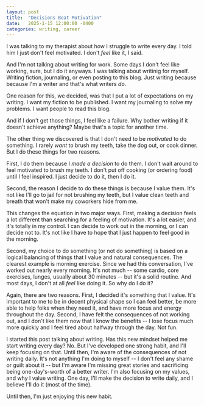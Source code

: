 ```yaml
---
layout: post
title:  "Decisions Beat Motivation"
date:   2025-1-15 12:00:00 -0400
categories: writing, career
---
```

I was talking to my therapist about how I struggle to write every day. I told him I just don't feel motivated. I don't *feel* like it, I said.

And I'm not talking about writing for work. Some days I don't feel like working, sure, but I do it anyways. I was talking about writinig for myself. Writing fiction, journaling, or even posting to this blog. Just writing because because I'm a writer and that's what writers *do*. 

One reason for this, we decided, was that I put a lot of expectations on my writing. I want my fiction to be published. I want my journaling to solve my problems. I want people to read this blog.

And if I don't get those things, I feel like a failure. Why bother writing if it doesn't achieve anything? Maybe that's a topic for another time.

The other thing we discovered is that I don't need to be *motivated* to do something. I rarely *want* to brush my teeth, take the dog out, or cook dinner. But I do these things for two reasons.

First, I do them because I *made a decision* to do them. I don't wait around to feel motivated to brush my teeth. I don't put off cooking (or ordering food) until I feel inspired. I just decide to do it, then I do it.

Second, the reason I decide to do these things is because I value them. It's not like I'll go to jail for not brushing my teeth, but I value clean teeth and breath that won't make my coworkers hide from me. 

This changes the equation in two major ways. First, making a decision feels a lot different than searching for a feeling of motivation. It's a lot easier, and it's totally in my control. I can decide to work out in the morning, or I can decide not to. It's not like I have to hope that I just happen to feel good in the morning.

Second, my choice to do something (or not do something) is based on a logical balancing of things that I value and natural consequences. The clearest example is morning exercise. Since we had this conversation, I've worked out nearly every morning. It's not much -- some cardio, core exercises, lunges, usually about 30 minutes -- but it's a solid routine. And most days, I don't at all *feel* like doing it. So why do I do it?

Again, there are two reasons. First, I decided it's something that I value. It's important to me to be in decent physical shape so I can feel better, be more able to help folks when they need it, and have more focus and energy throughout the day. Second, I have felt the consequences of not working out, and I don't like them now that I know the benefits -- I lose focus much more quickly and I feel tired about halfway through the day. Not fun.

I started this post talking about writing. Has this new mindset helped me start writing every day? No. But I've developed one strong habit, and I'll keep focusing on that. Until then, I'm aware of the consequences of not writing daily. It's not anything I'm doing to myself -- I don't feel any shame or guilt about it -- but I'm aware I'm missing great stories and sacrificing being one-day's-worth of a better writer. I'm also focusing on my values, and why I value writing. One day, I'll make the decision to write daily, and I believe I'll do it (most of the time).

Until then, I'm just enjoying this new habit.